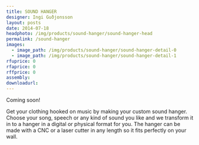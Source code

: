 ```yaml
---
title: SOUND HANGER
designer: Ingi Guðjonsson
layout: posts
date: 2014-07-18
headphoto: /img/products/sound-hanger/sound-hanger-head
permalink: /sound-hanger
images:  
  - image_path: /img/products/sound-hanger/sound-hanger-detail-0
  - image_path: /img/products/sound-hanger/sound-hanger-detail-1
rfuprice: 0
rfaprice: 0
rffprice: 0
assembly: 
downloadurl:
---
```


Coming soon! 

Get your clothing hooked on music by making your custom sound hanger. Choose your song, speech or any kind of sound you like and we transform it in to a hanger in a digital or physical format for you. The hanger can be made with a CNC or a laser cutter in any length so it fits perfectly on your wall. 
